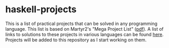 haskell-projects
================
This is a list of practical projects that can be solved in any programming language. This list is based on Martyr2's "Mega Project List" ([pdf](http://www.inf.ufg.br/~hugoribeiro/martyr2/martyr2.pdf)). 
A list of links to solutions to these projects in various languages can be found [here](https://github.com/thekarangoel/Projects-Solutions). 
Projects will be added to this repository as I start working on them. 
